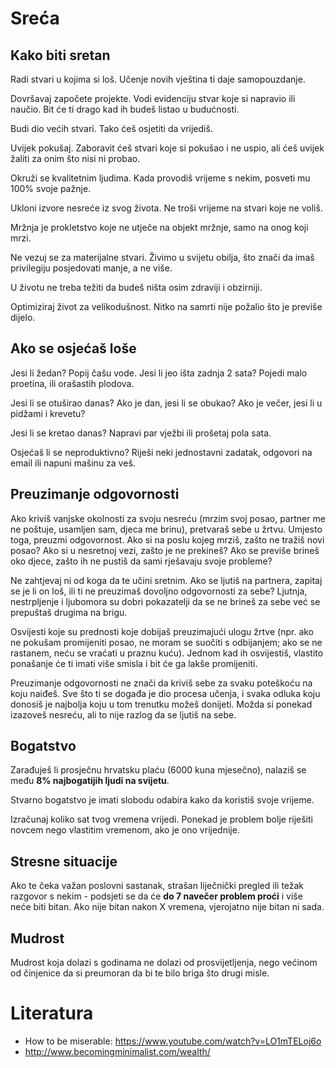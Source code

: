 # Sreća

## Kako biti sretan

Radi stvari u kojima si loš. Učenje novih vještina ti daje samopouzdanje.

Dovršavaj započete projekte. Vodi evidenciju stvar koje si napravio ili naučio. Bit će ti drago kad ih budeš listao u budućnosti.

Budi dio većih stvari. Tako ćeš osjetiti da vrijediš.

Uvijek pokušaj. Zaboravit ćeš stvari koje si pokušao i ne uspio, ali ćeš uvijek žaliti za onim što nisi ni probao.

Okruži se kvalitetnim ljudima. Kada provodiš vrijeme s nekim, posveti mu 100% svoje pažnje.

Ukloni izvore nesreće iz svog života. Ne troši vrijeme na stvari koje ne voliš.

Mržnja je prokletstvo koje ne utječe na objekt mržnje, samo na onog koji mrzi.

Ne vezuj se za materijalne stvari. Živimo u svijetu obilja, što znači da imaš privilegiju posjedovati manje, a ne više.

U životu ne treba težiti da budeš ništa osim zdraviji i obzirniji.

Optimiziraj život za velikodušnost. Nitko na samrti nije požalio što je previše dijelo.

## Ako se osjećaš loše

Jesi li žedan? Popij čašu vode. Jesi li jeo išta zadnja 2 sata? Pojedi malo proetina, ili orašastih plodova.

Jesi li se otuširao danas? Ako je dan, jesi li se obukao? Ako je večer, jesi li u pidžami i krevetu?

Jesi li se kretao danas? Napravi par vježbi ili prošetaj pola sata.

Osjećaš li se neproduktivno? Riješi neki jednostavni zadatak, odgovori na email ili napuni mašinu za veš.

## Preuzimanje odgovornosti

Ako kriviš vanjske okolnosti za svoju nesreću (mrzim svoj posao, partner me ne poštuje, usamljen sam, djeca me brinu), pretvaraš sebe u žrtvu. Umjesto toga, preuzmi odgovornost. Ako si na poslu kojeg mrziš, zašto ne tražiš novi posao? Ako si u nesretnoj vezi, zašto je ne prekineš? Ako se previše brineš oko djece, zašto ih ne pustiš da sami rješavaju svoje probleme?

Ne zahtjevaj ni od koga da te učini sretnim. Ako se ljutiš na partnera, zapitaj se je li on loš, ili ti ne preuzimaš dovoljno odgovornosti za sebe?  Ljutnja, nestrpljenje i ljubomora su dobri pokazatelji da se ne brineš za sebe već se prepuštaš drugima na brigu.

Osvijesti koje su prednosti koje dobijaš preuzimajući ulogu žrtve (npr. ako ne pokušam promijeniti posao, ne moram se suočiti s odbijanjem; ako se ne rastanem, neću se vraćati u praznu kuću). Jednom kad ih osvijestiš, vlastito ponašanje će ti imati više smisla i bit će ga lakše promijeniti.

Preuzimanje odgovornosti ne znači da kriviš sebe za svaku poteškoću na koju naiđeš. Sve što ti se događa je dio procesa učenja, i svaka odluka koju donosiš je najbolja koju u tom trenutku možeš donijeti. Možda si ponekad izazoveš nesreću, ali to nije razlog da se ljutiš na sebe.

## Bogatstvo

Zarađuješ li prosječnu hrvatsku plaću (6000 kuna mjesečno), nalaziš se među **8% najbogatijih ljudi na svijetu**.

Stvarno bogatstvo je imati slobodu odabira kako da koristiš svoje vrijeme.

Izračunaj koliko sat tvog vremena vrijedi. Ponekad je problem bolje riješiti novcem nego vlastitim vremenom, ako je ono vrijednije.

## Stresne situacije

Ako te čeka važan poslovni sastanak, strašan liječnički pregled ili težak razgovor s nekim - podsjeti se da će **do 7 navečer problem proći** i više neće biti bitan. Ako nije bitan nakon X vremena, vjerojatno nije bitan ni sada.


## Mudrost

Mudrost koja dolazi s godinama ne dolazi od prosvijetljenja, nego većinom od činjenice da si preumoran da bi te bilo briga što drugi misle.

# Literatura

* How to be miserable: https://www.youtube.com/watch?v=LO1mTELoj6o
* http://www.becomingminimalist.com/wealth/
